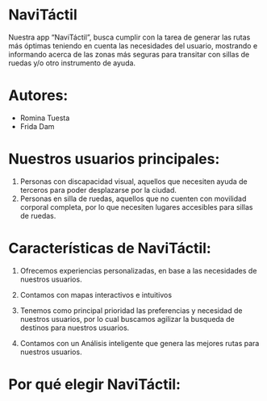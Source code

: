 # NaviTáctil
Nuestra app “NaviTáctil”, busca cumplir con la tarea de generar las rutas más óptimas teniendo en cuenta las necesidades del usuario, mostrando e informando acerca de las zonas más seguras para transitar con sillas de ruedas y/o otro instrumento de ayuda. 

# Autores:
- Romina Tuesta
- Frida Dam

# Nuestros usuarios principales: 
   1. Personas con discapacidad visual, aquellos que necesiten ayuda de terceros para poder desplazarse por la ciudad.
   2. Personas en silla de ruedas, aquellos que no cuenten con movilidad corporal completa, por lo que necesiten lugares accesibles para sillas de ruedas.

# Características de NaviTáctil:
1. Ofrecemos experiencias personalizadas, en base a las necesidades de nuestros usuarios.
   
3. Contamos con mapas interactivos e intuitivos
   
5. Tenemos como principal prioridad las preferencias y necesidad de nuestros usuarios, por lo cual buscamos agilizar la busqueda de destinos para nuestros usuarios.
   
7. Contamos con un Análisis inteligente que genera las mejores rutas para nuestros usuarios.

# Por qué elegir NaviTáctil:

